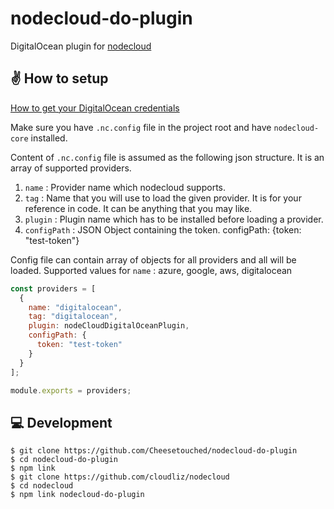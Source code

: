# nodecloud-do-plugin
DigitalOcean plugin for [nodecloud](https://github.com/cloudlibz/nodecloud)

## ✌️ How to setup

[How to get your DigitalOcean credentials](https://cloud.digitalocean.com/settings/api/tokens)

Make sure you have `.nc.config` file in the project root and have `nodecloud-core` installed.

Content of `.nc.config` file is assumed as the following json structure.
It is an array of supported providers.

1.  `name` : Provider name which nodecloud supports.
2.  `tag` : Name that you will use to load the given provider. It is for your reference in code. It can be anything that you may like.
3.  `plugin` : Plugin name which has to be installed before loading a provider.
4.  `configPath` : JSON Object containing the token. configPath: {token: "test-token"}

Config file can contain array of objects for all providers and all will be loaded.
Supported values for `name` : azure, google, aws, digitalocean

```js
const providers = [
  {
    name: "digitalocean",
    tag: "digitalocean",
    plugin: nodeCloudDigitalOceanPlugin,
    configPath: {
      token: "test-token"
    }
  }
];

module.exports = providers;
``` 

## 💻 Development

```
$ git clone https://github.com/Cheesetouched/nodecloud-do-plugin
$ cd nodecloud-do-plugin
$ npm link
$ git clone https://github.com/cloudliz/nodecloud
$ cd nodecloud
$ npm link nodecloud-do-plugin
```